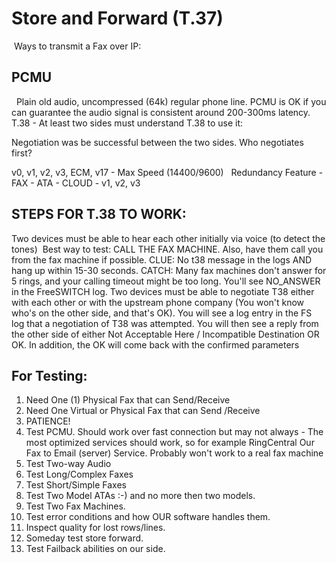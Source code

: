 # Store and Forward (T.37)

 Ways to transmit a Fax over IP:


## PCMU
 
Plain old audio, uncompressed (64k) regular phone line. PCMU is OK if you can guarantee the audio signal is consistent around 200-300ms latency. T.38 - At least two sides must understand T.38 to use it:

Negotiation was be successful between the two sides. Who negotiates first?
 
v0, v1, v2, v3, ECM, v17 - Max Speed (14400/9600)
 
Redundancy Feature - FAX - ATA - CLOUD - v1, v2, v3
 

## STEPS FOR T.38 TO WORK:

Two devices must be able to hear each other initially via voice (to detect the tones) 
Best way to test: CALL THE FAX MACHINE. Also, have them call you from the fax machine if possible. CLUE: No t38 message in the logs AND hang up within 15-30 seconds. CATCH: Many fax machines don't answer for 5 rings, and your calling timeout might be too long. You'll see NO_ANSWER in the FreeSWITCH log. Two devices must be able to negotiate T38 either with each other or with the upstream phone company (You won't know who's on the other side, and that's OK). You will see a log entry in the FS log that a negotiation of T38 was attempted. You will then see a reply from the other side of either Not Acceptable Here / Incompatible Destination OR OK. In addition, the OK will come back with the confirmed parameters


## For Testing:

1. Need One (1) Physical Fax that can Send/Receive
2. Need One Virtual or Physical Fax that can Send /Receive
3. PATIENCE!
4. Test PCMU. Should work over fast connection but may not always - The most optimized services should work, so for example RingCentral 
   Our Fax to Email (server) Service. Probably won't work to a real fax machine
5. Test Two-way Audio
6. Test Long/Complex Faxes
7. Test Short/Simple Faxes
8. Test Two Model ATAs :-) and no more then two models.
9. Test Two Fax Machines. 
10. Test error conditions and how OUR software handles them.
11. Inspect quality for lost rows/lines.
12. Someday test store forward.
13. Test Failback abilities on our side.
 

